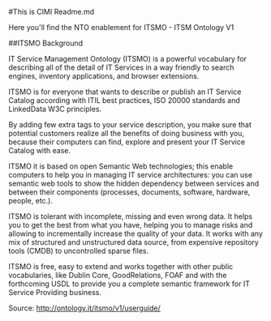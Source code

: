 #This is CIMI Readme.md

Here you'll find the NTO enablement for ITSMO - ITSM Ontology V1

##ITSMO Background

IT Service Management Ontology (ITSMO) is a powerful vocabulary for describing all of the detail of IT Services in a way friendly to search engines, inventory applications, and browser extensions.

ITSMO is for everyone that wants to describe or publish an IT Service Catalog according with ITIL best practices, ISO 20000 standards and LinkedData W3C principles.

By adding few extra tags to your service description, you make sure that potential customers realize all the benefits of doing business with you, because their computers can find, explore and present your IT Service Catalog with ease.

ITSMO it is based on open Semantic Web technologies; this enable computers to help you in managing IT service architectures: you can use semantic web tools to show the hidden dependency between services and between their components (processes, documents, software, hardware, people, etc.).

ITSMO is tolerant with incomplete, missing and even wrong data. It helps you to get the best from what you have, helping you to manage risks and allowing to incrementally increase the quality of your data. It works with any mix of structured and unstructured data source, from expensive repository tools (CMDB) to uncontrolled sparse files.

ITSMO is free, easy to extend and works together with other public vocabularies, like Dublin Core, GoodRelations, FOAF and with the forthcoming USDL to provide you a complete semantic framework for IT Service Providing business.

Source: http://ontology.it/itsmo/v1/userguide/
